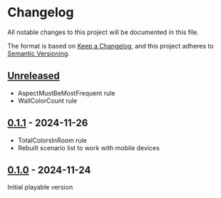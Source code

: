 # Changelog

All notable changes to this project will be documented in this file.

The format is based on [Keep a Changelog](https://keepachangelog.com/en/1.1.0/),
and this project adheres to [Semantic Versioning](https://semver.org/spec/v2.0.0.html).

## [Unreleased]

- AspectMustBeMostFrequent rule
- WallColorCount rule

## [0.1.1] - 2024-11-26

- TotalColorsInRoom rule
- Rebuilt scenario list to work with mobile devices

## [0.1.0] - 2024-11-24

Initial playable version

[unreleased]: https://github.com/rughat/decorum-generator/compare/v0.1.1...HEAD
[0.1.1]: https://github.com/rughat/decorum-generator/compare/v0.1.0...v0.1.1
[0.1.0]: https://github.com/rughat/decorum-generator/releases/tag/v0.1.0
